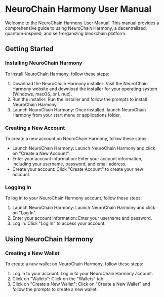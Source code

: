 # NeuroChain Harmony User Manual
Welcome to the NeuroChain Harmony User Manual! This manual provides a comprehensive guide to using NeuroChain Harmony, a decentralized, quantum-inspired, and self-organizing blockchain platform.

## Getting Started

### Installing NeuroChain Harmony
To install NeuroChain Harmony, follow these steps:

1. Download the NeuroChain Harmony installer: Visit the NeuroChain Harmony website and download the installer for your operating system (Windows, macOS, or Linux).
2. Run the installer: Run the installer and follow the prompts to install NeuroChain Harmony.
3. Launch NeuroChain Harmony: Once installed, launch NeuroChain Harmony from your start menu or applications folder.

### Creating a New Account
To create a new account on NeuroChain Harmony, follow these steps:

- Launch NeuroChain Harmony: Launch NeuroChain Harmony and click on "Create a New Account".
- Enter your account information: Enter your account information, including your username, password, and email address.
- Create your account: Click "Create Account" to create your new account.

### Logging In
To log in to your NeuroChain Harmony account, follow these steps:

1. Launch NeuroChain Harmony: Launch NeuroChain Harmony and click on "Log In".
2. Enter your account information: Enter your username and password.
3. Log in: Click "Log In" to access your account.

## Using NeuroChain Harmony

### Creating a New Wallet
To create a new wallet on NeuroChain Harmony, follow these steps:

1. Log in to your account: Log in to your NeuroChain Harmony account.
2. Click on "Wallets": Click on the "Wallets" tab.
3. Click on "Create a New Wallet": Click on "Create a New Wallet" and follow the prompts to create a new wallet.
